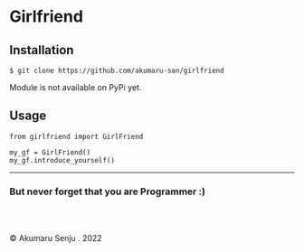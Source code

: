 # Girlfriend

## Installation
```
$ git clone https://github.com/akumaru-san/girlfriend
```
Module is not available on PyPi yet.

## Usage
```
from girlfriend import GirlFriend

my_gf = GirlFriend()
my_gf.introduce_yourself()
```
<hr>

### But never forget that you are Programmer :)

<br>
<br>

© Akumaru Senju . 2022